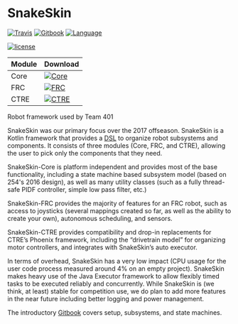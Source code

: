 
# SnakeSkin
[![Travis](https://img.shields.io/travis/team401/SnakeSkin.svg)](https://travis-ci.org/team401/SnakeSkin)
[![Gitbook](https://cdn.rawgit.com/aleen42/badges/master/src/gitbook_2.svg)](https://team401.gitbooks.io/snakeskin/content/)
[![Language](https://img.shields.io/github/languages/top/team401/SnakeSkin.svg)](https://github.com/team401/SnakeSkin) 

[![license](https://img.shields.io/github/license/team401/SnakeSkin.svg)](https://github.com/team401/SnakeSkin/blob/master/LICENSE)

| Module  | Download  |
|---|---|
| Core  | [![Core](https://api.bintray.com/packages/team401/SnakeSkin/SnakeSkin-Core/images/download.svg) ](https://bintray.com/team401/SnakeSkin/SnakeSkin-Core/_latestVersion) |
| FRC | [![FRC](https://api.bintray.com/packages/team401/SnakeSkin/SnakeSkin-FRC/images/download.svg) ](https://bintray.com/team401/SnakeSkin/SnakeSkin-FRC/_latestVersion)  |
| CTRE  | [![CTRE](https://api.bintray.com/packages/team401/SnakeSkin/SnakeSkin-CTRE/images/download.svg) ](https://bintray.com/team401/SnakeSkin/SnakeSkin-CTRE/_latestVersion) |

Robot framework used by Team 401

SnakeSkin was our primary focus over the 2017 offseason.  SnakeSkin is a Kotlin framework that provides a [DSL](https://en.wikipedia.org/wiki/Domain-specific_language) to organize robot subsystems and components.  It consists of three modules (Core, FRC, and CTRE), allowing the user to pick only the components that they need.

SnakeSkin-Core is platform independent and provides most of the base functionality, including a state machine based subsystem model (based on 254's 2016 design), as well as many utility classes (such as a fully thread-safe PIDF controller, simple low pass filter, etc.)  

SnakeSkin-FRC provides the majority of features for an FRC robot, such as access to joysticks (several mappings created so far, as well as the ability to create your own), autonomous scheduling, and sensors.  

SnakeSkin-CTRE provides compatibility and drop-in replacements for CTRE’s Phoenix framework, including the “drivetrain model” for organizing motor controllers, and integrates with SnakeSkin’s auto executor.  

In terms of overhead, SnakeSkin has a very low impact (CPU usage for the user code process measured around 4% on an empty project).  SnakeSkin makes heavy use of the Java Executor framework to allow flexibly timed tasks to be executed reliably and concurrently.  While SnakeSkin is (we think, at least) stable for competition use, we do plan to add more features in the near future including better logging and power management.

The introductory [Gitbook](https://team401.gitbooks.io/snakeskin/content/) covers setup, subsystems, and state machines.

